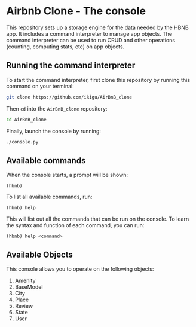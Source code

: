 # Airbnb Clone - The console

This repository sets up a storage engine for the data needed by the HBNB app. It includes a command interpreter to manage app objects. The command interpreter can be used to run CRUD and other operations (counting, computing stats, etc) on app objects.

## Running the command interpreter

To start the command interpreter, first clone this repository by running this command on your terminal:

```bash
git clone https://github.com/ikigu/AirBnB_clone
```

Then `cd` into the `AirBnB_clone` repository:

```bash
cd AirBnB_clone
```

Finally, launch the console by running:

```bash
./console.py
```

## Available commands

When the console starts, a prompt will be shown:

```
(hbnb)
```

To list all available commands, run:

```
(hbnb) help
```

This will list out all the commands that can be run on the console. To learn the syntax and function of each command, you can run:

```
(hbnb) help <command>
```

## Available Objects

This console allows you to operate on the following objects:

1. Amenity
2. BaseModel
3. City
4. Place
5. Review
6. State
7. User
